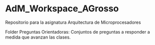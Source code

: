 # AdM_Workspace_AGrosso
Repositorio para la asignatura Arquitectura de Microprocesadores


Folder Preguntas Orientadoras:
	Conjuntos de preguntas a responder a medida que avanzan las clases.
